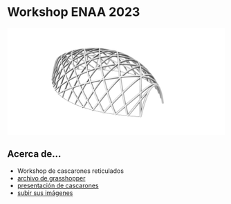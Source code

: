 # Workshop ENAA 2023

![cascarones reticulados de madera](images/cascaronENAA.jpg)

## Acerca de...
* Workshop de cascarones reticulados
* [archivo de grasshopper](/introduccion%20a%20grasshopper%20kangaroo.gh)
* [presentación de cascarones](/Cascarones%20Reticulados%20Elásticos%20de%20Madera.pptx)
* [subir sus imágenes](https://www.dropbox.com/request/epQ4LH3i97BTErBldH7B)



